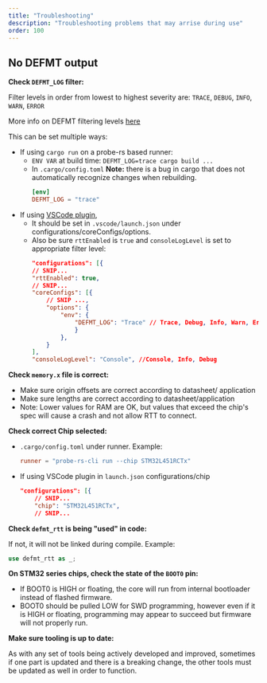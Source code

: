 ```yaml
---
title: "Troubleshooting"
description: "Troubleshooting problems that may arrise during use"
order: 100
---
```


## No DEFMT output

**Check `DEFMT_LOG` filter:**

Filter levels in order from lowest to highest severity are: `TRACE`, `DEBUG`, `INFO`, `WARN`, `ERROR`

More info on DEFMT filtering levels [here](https://defmt.ferrous-systems.com/filtering.html)

This can be set multiple ways:
- If using `cargo run` on a probe-rs based runner:
  - `ENV VAR` at build time: `DEFMT_LOG=trace cargo build ...`
  - In `.cargo/config.toml` **Note:** there is a bug in cargo that does not automatically recognize changes when rebuilding.
    ```toml
    [env]
    DEFMT_LOG = "trace"
    ```
- If using [VSCode plugin](https://probe.rs/docs/tools/vscode/), 
  - It should be set in `.vscode/launch.json` under configurations/coreConfigs/options. 
  - Also be sure `rttEnabled` is `true` and `consoleLogLevel` is set to appropriate filter level:
    ```json
    "configurations": [{
    // SNIP...
    "rttEnabled": true,
    // SNIP...
    "coreConfigs": [{
        // SNIP ...,
        "options": {
            "env": {
                "DEFMT_LOG": "Trace" // Trace, Debug, Info, Warn, Error
                }
            },
        }
    ],
    "consoleLogLevel": "Console", //Console, Info, Debug
    ```


**Check `memory.x` file is correct:**

- Make sure origin offsets are correct according to datasheet/ application
- Make sure lengths are correct according to datasheet/application
- Note: Lower values for RAM are OK, but values that exceed the chip's spec will cause a crash and not allow RTT to connect.


**Check correct Chip selected:**

- `.cargo/config.toml` under runner. Example:
    ``` toml
    runner = "probe-rs-cli run --chip STM32L451RCTx"
    ```
- If using VSCode plugin in `launch.json` configurations/chip
    ```json
    "configurations": [{
        // SNIP...
        "chip": "STM32L451RCTx",
        // SNIP...
    ```

**Check `defmt_rtt` is being "used" in code:**

If not, it will not be linked during compile. Example: 
```rust 
use defmt_rtt as _;
```

**On STM32 series chips, check the state of the `BOOT0` pin:**

- If BOOT0 is HIGH or floating, the core will run from internal bootloader instead of flashed firmware.
- BOOT0 should be pulled LOW for SWD programming, however even if it is HIGH or floating, programming may appear to succeed but firmware will not properly run.

**Make sure tooling is up to date:**

As with any set of tools being actively developed and improved, sometimes if one part is updated and there is a breaking change, the other tools must be updated as well in order to function.
